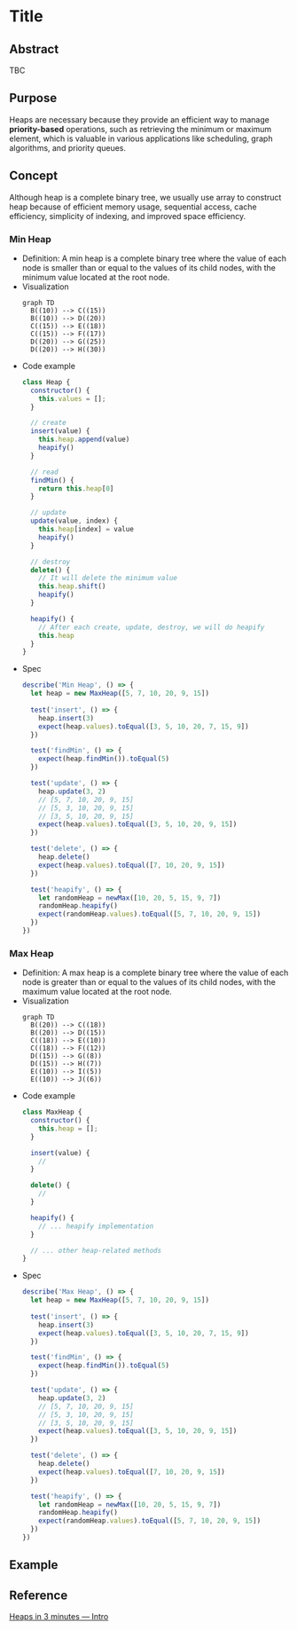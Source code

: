# Title

## Abstract

TBC

## Purpose

Heaps are necessary because they provide an efficient way to manage **priority-based** operations, such as retrieving the minimum or maximum element, which is valuable in various applications like scheduling, graph algorithms, and priority queues.

## Concept

Although heap is a complete binary tree, we usually use array to construct heap because of efficient memory usage, sequential access, cache efficiency, simplicity of indexing, and improved space efficiency.

### Min Heap

* Definition: A min heap is a complete binary tree where the value of each node is smaller than or equal to the values of its child nodes, with the minimum value located at the root node.
* Visualization
  ```mermaid
  graph TD
    B((10)) --> C((15))
    B((10)) --> D((20))
    C((15)) --> E((18))
    C((15)) --> F((17))
    D((20)) --> G((25))
    D((20)) --> H((30))
  ```
* Code example
  ```javascript
  class Heap {
    constructor() {
      this.values = [];
    }
  
    // create
    insert(value) {
      this.heap.append(value)
      heapify()
    }

    // read
    findMin() {
      return this.heap[0]
    }

    // update
    update(value, index) {
      this.heap[index] = value
      heapify()
    }
  
    // destroy
    delete() {
      // It will delete the minimum value
      this.heap.shift()
      heapify()
    }
  
    heapify() {
      // After each create, update, destroy, we will do heapify
      this.heap
    }
  }
  
  ```
* Spec
  ```javascript
  describe('Min Heap', () => {
    let heap = new MaxHeap([5, 7, 10, 20, 9, 15])
    
    test('insert', () => {
      heap.insert(3)
      expect(heap.values).toEqual([3, 5, 10, 20, 7, 15, 9])
    })

    test('findMin', () => {
      expect(heap.findMin()).toEqual(5)
    })

    test('update', () => {
      heap.update(3, 2)
      // [5, 7, 10, 20, 9, 15]
      // [5, 3, 10, 20, 9, 15]
      // [3, 5, 10, 20, 9, 15]
      expect(heap.values).toEqual([3, 5, 10, 20, 9, 15])
    })

    test('delete', () => {
      heap.delete()
      expect(heap.values).toEqual([7, 10, 20, 9, 15])
    })

    test('heapify', () => {
      let randomHeap = newMax([10, 20, 5, 15, 9, 7])
      randomHeap.heapify()
      expect(randomHeap.values).toEqual([5, 7, 10, 20, 9, 15])
    })
  })
  ```

### Max Heap

* Definition: A max heap is a complete binary tree where the value of each node is greater than or equal to the values of its child nodes, with the maximum value located at the root node.
* Visualization
  ```mermaid
  graph TD
    B((20)) --> C((18))
    B((20)) --> D((15))
    C((18)) --> E((10))
    C((18)) --> F((12))
    D((15)) --> G((8))
    D((15)) --> H((7))
    E((10)) --> I((5))
    E((10)) --> J((6))
  ```
* Code example
  ```javascript
  class MaxHeap {
    constructor() {
      this.heap = [];
    }
  
    insert(value) {
      //
    }
  
    delete() {
      // 
    }
  
    heapify() {
      // ... heapify implementation
    }
  
    // ... other heap-related methods
  }
  ```
* Spec
  ```javascript
  describe('Max Heap', () => {
    let heap = new MaxHeap([5, 7, 10, 20, 9, 15])
    
    test('insert', () => {
      heap.insert(3)
      expect(heap.values).toEqual([3, 5, 10, 20, 7, 15, 9])
    })

    test('findMin', () => {
      expect(heap.findMin()).toEqual(5)
    })

    test('update', () => {
      heap.update(3, 2)
      // [5, 7, 10, 20, 9, 15]
      // [5, 3, 10, 20, 9, 15]
      // [3, 5, 10, 20, 9, 15]
      expect(heap.values).toEqual([3, 5, 10, 20, 9, 15])
    })

    test('delete', () => {
      heap.delete()
      expect(heap.values).toEqual([7, 10, 20, 9, 15])
    })

    test('heapify', () => {
      let randomHeap = newMax([10, 20, 5, 15, 9, 7])
      randomHeap.heapify()
      expect(randomHeap.values).toEqual([5, 7, 10, 20, 9, 15])
    })
  })
  ```

## Example

## Reference

[Heaps in 3 minutes — Intro](https://www.youtube.com/watch?v=0wPlzMU-k00)
